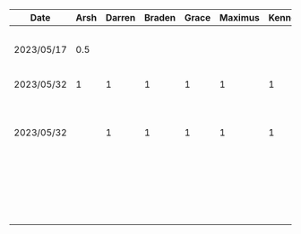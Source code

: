 | Date | Arsh | Darren | Braden | Grace | Maximus | Kenneth | Task |
|---|---|---|---|---|---|---|---|
| 2023/05/17  | 0.5  |   |   |   |   |   | <sub>Create Google Drive, GitHub repo, and D1 doc<sub> |
| 2023/05/32  |  1 | 1  | 1  |  1 |  1 |  1 |  <sub>Work on presentation<sub> |
| 2023/05/32  |   |  1 |  1  |  1 |  1 |  1 |  <sub>Discuss server details and how to communicate with Spotify API, start the project proposal<sub> |
|   |   |   |   |   |   |   |   |
|   |   |   |   |   |   |   |   |
|   |   |   |   |   |   |   |   |
|   |   |   |   |   |   |   |   |
|   |   |   |   |   |   |   |   |
|   |   |   |   |   |   |   |   |
|   |   |   |   |   |   |   |   |
|   |   |   |   |   |   |   |   |
|   |   |   |   |   |   |   |   |
|   |   |   |   |   |   |   |   |
|   |   |   |   |   |   |   |   |
|   |   |   |   |   |   |   |   |
|   |   |   |   |   |   |   |   |
|   |   |   |   |   |   |   |   |
|   |   |   |   |   |   |   |   |
|   |   |   |   |   |   |   |   |
